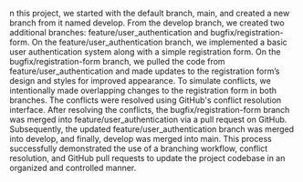 n this project, we started with the default branch, main, and created a new branch from it named develop. From the develop branch, we created two additional branches: feature/user_authentication and bugfix/registration-form. On the feature/user_authentication branch, we implemented a basic user authentication system along with a simple registration form. On the bugfix/registration-form branch, we pulled the code from feature/user_authentication and made updates to the registration form’s design and styles for improved appearance. To simulate conflicts, we intentionally made overlapping changes to the registration form in both branches. The conflicts were resolved using GitHub's conflict resolution interface. After resolving the conflicts, the bugfix/registration-form branch was merged into feature/user_authentication via a pull request on GitHub. Subsequently, the updated feature/user_authentication branch was merged into develop, and finally, develop was merged into main. This process successfully demonstrated the use of a branching workflow, conflict resolution, and GitHub pull requests to update the project codebase in an organized and controlled manner.